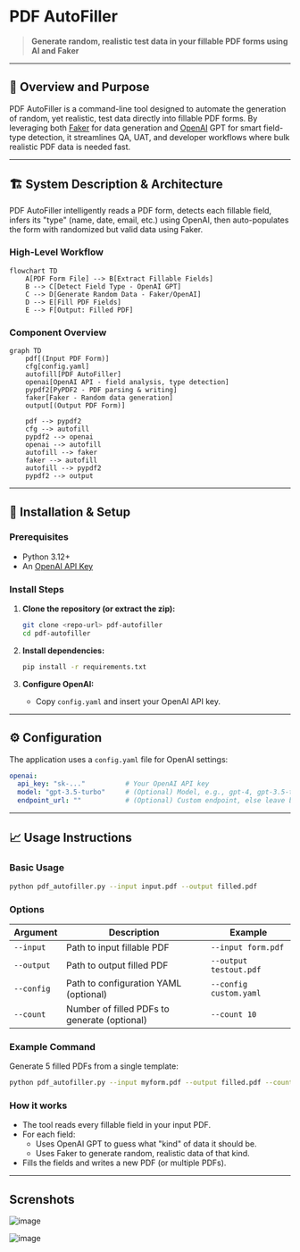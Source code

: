 
# PDF AutoFiller

> **Generate random, realistic test data in your fillable PDF forms using AI and Faker**

---

## 📝 Overview and Purpose

PDF AutoFiller is a command-line tool designed to automate the generation of random, yet realistic, test data directly into fillable PDF forms. By leveraging both [Faker](https://faker.readthedocs.io/) for data generation and [OpenAI](https://openai.com/) GPT for smart field-type detection, it streamlines QA, UAT, and developer workflows where bulk realistic PDF data is needed fast.

---

## 🏗️ System Description & Architecture

PDF AutoFiller intelligently reads a PDF form, detects each fillable field, infers its "type" (name, date, email, etc.) using OpenAI, then auto-populates the form with randomized but valid data using Faker.

### High-Level Workflow

```mermaid
flowchart TD
    A[PDF Form File] --> B[Extract Fillable Fields]
    B --> C[Detect Field Type - OpenAI GPT]
    C --> D[Generate Random Data - Faker/OpenAI]
    D --> E[Fill PDF Fields]
    E --> F[Output: Filled PDF]
```

### Component Overview

```mermaid
graph TD
    pdf[(Input PDF Form)]
    cfg[config.yaml]
    autofill[PDF AutoFiller]
    openai[OpenAI API - field analysis, type detection]
    pypdf2[PyPDF2 - PDF parsing & writing]
    faker[Faker - Random data generation]
    output[(Output PDF Form)]

    pdf --> pypdf2
    cfg --> autofill
    pypdf2 --> openai
    openai --> autofill
    autofill --> faker
    faker --> autofill
    autofill --> pypdf2
    pypdf2 --> output
```

---

## 🚀 Installation & Setup

### Prerequisites
- Python 3.12+
- An [OpenAI API Key](https://platform.openai.com/account/api-keys)

### Install Steps

1. **Clone the repository (or extract the zip):**
   ```bash
   git clone <repo-url> pdf-autofiller
   cd pdf-autofiller
   ```

2. **Install dependencies:**
   ```bash
   pip install -r requirements.txt
   ```

3. **Configure OpenAI:**
   - Copy `config.yaml` and insert your OpenAI API key.

---

## ⚙️ Configuration

The application uses a `config.yaml` file for OpenAI settings:

```yaml
openai:
  api_key: "sk-..."          # Your OpenAI API key
  model: "gpt-3.5-turbo"     # (Optional) Model, e.g., gpt-4, gpt-3.5-turbo
  endpoint_url: ""           # (Optional) Custom endpoint, else leave blank
```

---

## 📈 Usage Instructions

### Basic Usage

```bash
python pdf_autofiller.py --input input.pdf --output filled.pdf
```

### Options

| Argument          | Description                                  | Example                  |
|-------------------|----------------------------------------------|--------------------------|
| `--input`         | Path to input fillable PDF                   | `--input form.pdf`       |
| `--output`        | Path to output filled PDF                    | `--output testout.pdf`   |
| `--config`        | Path to configuration YAML (optional)        | `--config custom.yaml`   |
| `--count`         | Number of filled PDFs to generate (optional) | `--count 10`             |

### Example Command

Generate 5 filled PDFs from a single template:

```bash
python pdf_autofiller.py --input myform.pdf --output filled.pdf --count 5
```

### How it works

- The tool reads every fillable field in your input PDF.
- For each field:
  - Uses OpenAI GPT to guess what "kind" of data it should be.
  - Uses Faker to generate random, realistic data of that kind.
- Fills the fields and writes a new PDF (or multiple PDFs).

---
## Screnshots
![image](https://github.com/user-attachments/assets/67b245a1-702e-4be3-b8d6-bac8b9f25635)

![image](https://github.com/user-attachments/assets/0f6b2369-26d4-4dd2-9e70-207c8da039fe)



